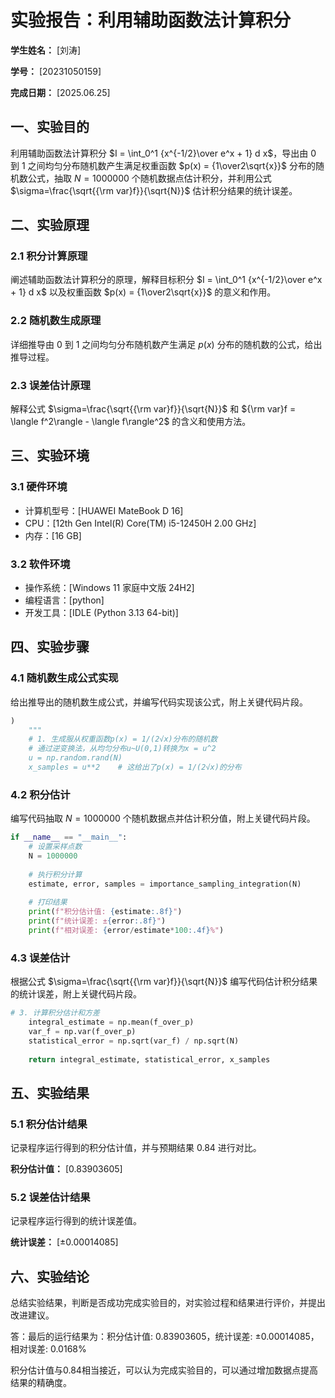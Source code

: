       
# 实验报告：利用辅助函数法计算积分

**学生姓名：** [刘涛] 

**学号：** [20231050159] 

**完成日期：** [2025.06.25]

## 一、实验目的
利用辅助函数法计算积分 $I = \int_0^1 {x^{-1/2}\over e^x + 1} d x$，导出由 0 到 1 之间均匀分布随机数产生满足权重函数 $p(x) = {1\over2\sqrt{x}}$ 分布的随机数公式，抽取 $N = 1000000$ 个随机数据点估计积分，并利用公式 $\sigma=\frac{\sqrt{{\rm var}f}}{\sqrt{N}}$ 估计积分结果的统计误差。

## 二、实验原理
### 2.1 积分计算原理
阐述辅助函数法计算积分的原理，解释目标积分 $I = \int_0^1 {x^{-1/2}\over e^x + 1} d x$ 以及权重函数 $p(x) = {1\over2\sqrt{x}}$ 的意义和作用。

### 2.2 随机数生成原理
详细推导由 0 到 1 之间均匀分布随机数产生满足 $p(x)$ 分布的随机数的公式，给出推导过程。

### 2.3 误差估计原理
解释公式 $\sigma=\frac{\sqrt{{\rm var}f}}{\sqrt{N}}$ 和 ${\rm var}f = \langle f^2\rangle - \langle f\rangle^2$ 的含义和使用方法。

## 三、实验环境
### 3.1 硬件环境
- 计算机型号：[HUAWEI MateBook D 16]
- CPU：[12th Gen Intel(R) Core(TM) i5-12450H 2.00 GHz]
- 内存：[16 GB]

### 3.2 软件环境
- 操作系统：[Windows 11 家庭中文版 24H2]
- 编程语言：[python]
- 开发工具：[IDLE (Python 3.13 64-bit)]

## 四、实验步骤
### 4.1 随机数生成公式实现
给出推导出的随机数生成公式，并编写代码实现该公式，附上关键代码片段。
```python
)
    """
    # 1. 生成服从权重函数p(x) = 1/(2√x)分布的随机数
    # 通过逆变换法，从均匀分布u~U(0,1)转换为x = u^2
    u = np.random.rand(N)
    x_samples = u**2    # 这给出了p(x) = 1/(2√x)的分布
```

### 4.2 积分估计
编写代码抽取 $N = 1000000$ 个随机数据点并估计积分值，附上关键代码片段。
```python
if __name__ == "__main__":
    # 设置采样点数
    N = 1000000
    
    # 执行积分计算
    estimate, error, samples = importance_sampling_integration(N)
    
    # 打印结果
    print(f"积分估计值: {estimate:.8f}")
    print(f"统计误差: ±{error:.8f}")
    print(f"相对误差: {error/estimate*100:.4f}%")
```

### 4.3 误差估计
根据公式 $\sigma=\frac{\sqrt{{\rm var}f}}{\sqrt{N}}$ 编写代码估计积分结果的统计误差，附上关键代码片段。
```python
# 3. 计算积分估计和方差
    integral_estimate = np.mean(f_over_p)
    var_f = np.var(f_over_p)
    statistical_error = np.sqrt(var_f) / np.sqrt(N)
    
    return integral_estimate, statistical_error, x_samples
```

## 五、实验结果
### 5.1 积分估计结果
记录程序运行得到的积分估计值，并与预期结果 0.84 进行对比。

**积分估计值：** [0.83903605]

### 5.2 误差估计结果
记录程序运行得到的统计误差值。

**统计误差：** [±0.00014085]

## 六、实验结论
总结实验结果，判断是否成功完成实验目的，对实验过程和结果进行评价，并提出改进建议。

答：最后的运行结果为：积分估计值: 0.83903605，统计误差: ±0.00014085，相对误差: 0.0168%

积分估计值与0.84相当接近，可以认为完成实验目的，可以通过增加数据点提高结果的精确度。
        
